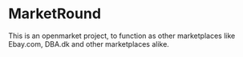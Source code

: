 # MarketRound

This is an openmarket project, to function as other marketplaces like Ebay.com, DBA.dk and other marketplaces alike.
